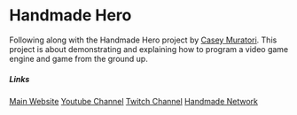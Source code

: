 # Handmade Hero
Following along with the Handmade Hero project by [Casey Muratori](https://twitter.com/cmuratori). This project is about demonstrating and explaining how to program a video game engine and game from the ground up.

##### Links
[Main Website](https://handmadehero.org)  [Youtube Channel](https://www.youtube.com/channel/UCaTznQhurW5AaiYPbhEA-KA)  [Twitch Channel](https://www.twitch.tv/handmade_hero)  [Handmade Network](https://handmade.network/)

